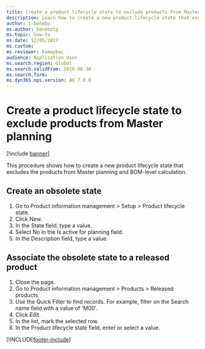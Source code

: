 ```yaml
--- 
title: Create a product lifecycle state to exclude products from Master planning
description: Learn how to create a new product lifecycle state that excludes the products from Master planning and BOM-level calculation. 
author: t-benebo
ms.author: benebotg
ms.topic: how-to
ms.date: 12/05/2017
ms.custom: 
ms.reviewer: kamaybac   
audience: Application User
ms.search.region: Global
ms.search.validFrom: 2016-06-30
ms.search.form:  
ms.dyn365.ops.version: AX 7.0.0 
---
```


# Create a product lifecycle state to exclude products from Master planning

[!include [banner](../../includes/banner.md)]

This procedure shows how to create a new product lifecycle state that excludes the products from Master planning and BOM-level calculation.


## Create an obsolete state
1. Go to Product information management > Setup > Product lifecycle state.
2. Click New.
3. In the State field, type a value.
4. Select No in the Is active for planning field.
5. In the Description field, type a value.

## Associate the obsolete state to a released product
1. Close the page.
2. Go to Product information management > Products > Released products.
3. Use the Quick Filter to find records. For example, filter on the Search name field with a value of 'M00'.
4. Click Edit.
5. In the list, mark the selected row.
6. In the Product lifecycle state field, enter or select a value.



[!INCLUDE[footer-include](../../../includes/footer-banner.md)]